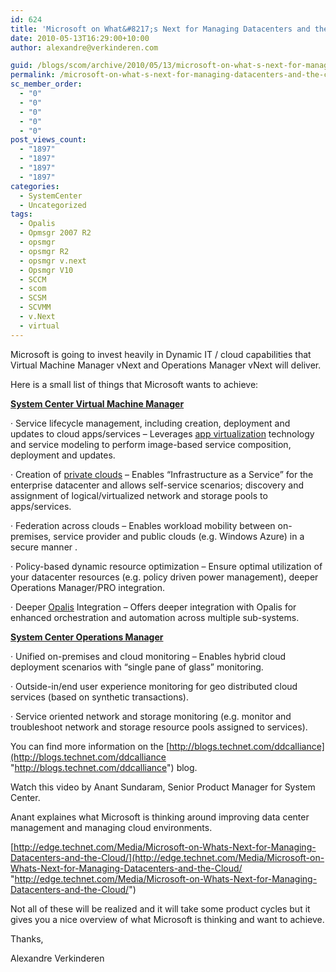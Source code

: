 ```yaml
---
id: 624
title: 'Microsoft on What&#8217;s Next for Managing Datacenters and the Cloud!'
date: 2010-05-13T16:29:00+10:00
author: alexandre@verkinderen.com

guid: /blogs/scom/archive/2010/05/13/microsoft-on-what-s-next-for-managing-datacenters-and-the-cloud.aspx
permalink: /microsoft-on-what-s-next-for-managing-datacenters-and-the-cloud/
sc_member_order:
  - "0"
  - "0"
  - "0"
  - "0"
  - "0"
post_views_count:
  - "1897"
  - "1897"
  - "1897"
  - "1897"
categories:
  - SystemCenter
  - Uncategorized
tags:
  - Opalis
  - Opmsgr 2007 R2
  - opsmgr
  - opsmgr R2
  - opsmgr v.next
  - Opsmgr V10
  - SCCM
  - scom
  - SCSM
  - SCVMM
  - v.Next
  - virtual
---
```

Microsoft is going to invest heavily in Dynamic IT / cloud capabilities that Virtual Machine Manager vNext and Operations Manager vNext will deliver.

Here is a small list of things that Microsoft wants to achieve:

**<span style="text-decoration: underline">System Center Virtual Machine Manager </span>**

&middot; Service lifecycle management, including creation, deployment and updates to cloud apps/services &#8211; Leverages [app virtualization](http://www.microsoft.com/systemcenter/appv/dynamic.mspx) technology and service modeling to perform image-based service composition, deployment and updates.

&middot; Creation of [private clouds](http://www.microsoft.com/virtualization/en/us/cloud-computing.aspx) &#8211; Enables &ldquo;Infrastructure as a Service&rdquo; for the enterprise datacenter and allows self-service scenarios; discovery and assignment of logical/virtualized network and storage pools to apps/services.

&middot; Federation across clouds &#8211; Enables workload mobility between on-premises, service provider and public clouds (e.g. Windows Azure) in a secure manner .

&middot; Policy-based dynamic resource optimization &ndash; Ensure optimal utilization of your datacenter resources (e.g. policy driven power management), deeper Operations Manager/PRO integration.

&middot; Deeper [Opalis](http://www.opalis.com/) Integration &ndash; Offers deeper integration with Opalis for enhanced orchestration and automation across multiple sub-systems.

**<span style="text-decoration: underline"></span>**

**<span style="text-decoration: underline">System Center Operations Manager </span>**

&middot; Unified on-premises and cloud monitoring &#8211; Enables hybrid cloud deployment scenarios with &ldquo;single pane of glass&rdquo; monitoring.

&middot; Outside-in/end user experience monitoring for geo distributed cloud services (based on synthetic transactions).

&middot; Service oriented network and storage monitoring (e.g. monitor and troubleshoot network and storage resource pools assigned to services).

You can find more information on the [http://blogs.technet.com/ddcalliance](http://blogs.technet.com/ddcalliance "http://blogs.technet.com/ddcalliance") blog.

Watch this video by Anant Sundaram, Senior Product Manager for System Center.

Anant explaines what Microsoft is thinking around improving data center management and managing cloud environments.

[http://edge.technet.com/Media/Microsoft-on-Whats-Next-for-Managing-Datacenters-and-the-Cloud/](http://edge.technet.com/Media/Microsoft-on-Whats-Next-for-Managing-Datacenters-and-the-Cloud/ "http://edge.technet.com/Media/Microsoft-on-Whats-Next-for-Managing-Datacenters-and-the-Cloud/")

Not all of these will be realized and it will take some product cycles but it gives you a nice overview of what Microsoft is thinking and want to achieve.

Thanks,

Alexandre Verkinderen
